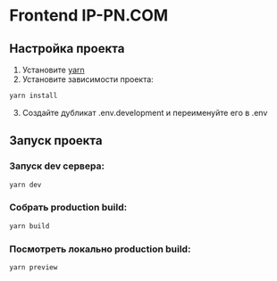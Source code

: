 # Frontend IP-PN.COM

## Настройка проекта
1. Установите [yarn](https://yarnpkg.com/getting-started/install)
2. Установите зависимости проекта:
```bash
yarn install
```
3. Создайте дубликат .env.development и переименуйте его в .env

## Запуск проекта
### Запуск dev сервера:
```bash
yarn dev
```

### Собрать production build:
```bash
yarn build
```

### Посмотреть локально production build:
```bash
yarn preview
```
